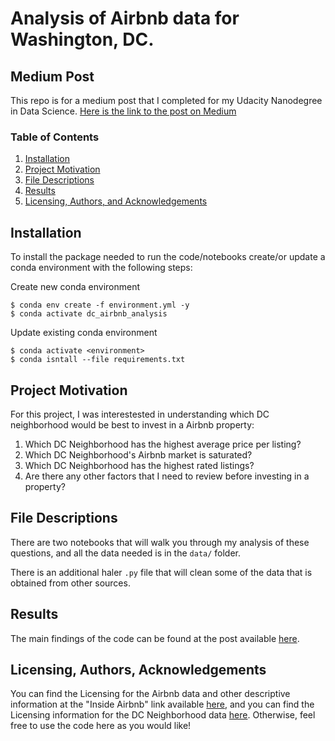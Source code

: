 # Analysis of Airbnb data for Washington, DC.

## Medium Post

This repo is for a medium post that I completed for my Udacity Nanodegree in Data Science.
[Here is the link to the post on Medium](https://njackson-gis.medium.com/finding-the-best-neighborhood-for-an-airbnb-property-45fce69ac011)

### Table of Contents

1. [Installation](#installation)
2. [Project Motivation](#motivation)
3. [File Descriptions](#files)
4. [Results](#results)
5. [Licensing, Authors, and Acknowledgements](#licensing)

## Installation <a name="installation"></a>

To install the package needed to run the code/notebooks create/or update a conda environment with the following steps:

Create new conda environment
```
$ conda env create -f environment.yml -y
$ conda activate dc_airbnb_analysis
```

Update existing conda environment
```
$ conda activate <environment>
$ conda isntall --file requirements.txt
```

## Project Motivation<a name="motivation"></a>

For this project, I was interestested in understanding which DC neighborhood would be best to invest in a Airbnb property:

1. Which DC Neighborhood has the highest average price per listing?
2. Which DC Neighborhood's Airbnb market is saturated?
3. Which DC Neighborhood has the highest rated listings?
4. Are there any other factors that I need to review before investing in a property?

## File Descriptions <a name="files"></a>

There are two notebooks that will walk you through my analysis of these questions, and all the data needed is in the `data/` folder.  

There is an additional haler `.py` file that will clean some of the data that is obtained from other sources.

## Results<a name="results"></a>

The main findings of the code can be found at the post available [here]().

## Licensing, Authors, Acknowledgements<a name="licensing"></a>

You can find the Licensing for the Airbnb data and other descriptive information at the "Inside Airbnb" link available [here](http://insideairbnb.com/get-the-data.html), and you can find the Licensing information for the DC Neighborhood data [here](https://opendata.dc.gov/datasets/neighborhood-clusters?geometry=-78.323%2C38.707%2C-75.706%2C39.081). Otherwise, feel free to use the code here as you would like! 
